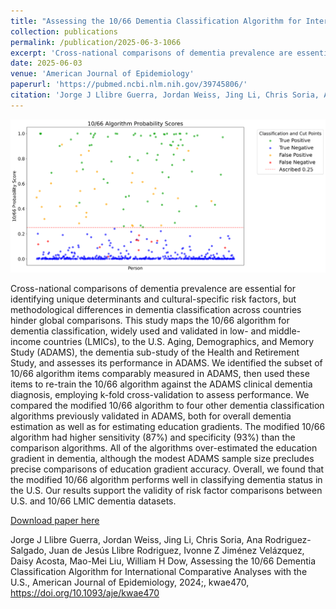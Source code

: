 ```yaml
---
title: "Assessing the 10/66 Dementia Classification Algorithm for International Comparative Analyses with the U.S."
collection: publications
permalink: /publication/2025-06-3-1066
excerpt: 'Cross-national comparisons of dementia prevalence are essential for identifying unique determinants and cultural-specific risk factors, but methodological differences in dementia classification across countries hinder global comparisons. This study maps the 10/66 algorithm for dementia classification, widely used and validated in low- and middle-income countries (LMICs), to the U.S. Aging, Demographics, and Memory Study (ADAMS), the dementia sub-study of the Health and Retirement Study, and assesses its performance in ADAMS.'
date: 2025-06-03
venue: 'American Journal of Epidemiology'
paperurl: 'https://pubmed.ncbi.nlm.nih.gov/39745806/'
citation: 'Jorge J Llibre Guerra, Jordan Weiss, Jing Li, Chris Soria, Ana Rodriguez-Salgado, Juan de Jesús Llibre Rodriguez, Ivonne Z Jiménez Velázquez, Daisy Acosta, Mao-Mei Liu, William H Dow, Assessing the 10/66 Dementia Classification Algorithm for International Comparative Analyses with the U.S., American Journal of Epidemiology, 2024;, kwae470, https://doi.org/10.1093/aje/kwae470'
---
```

![10/66 Probabilities](/images/probabilities_1066.png)

Cross-national comparisons of dementia prevalence are essential for identifying unique determinants and cultural-specific risk factors, but methodological differences in dementia classification across countries hinder global comparisons. This study maps the 10/66 algorithm for dementia classification, widely used and validated in low- and middle-income countries (LMICs), to the U.S. Aging, Demographics, and Memory Study (ADAMS), the dementia sub-study of the Health and Retirement Study, and assesses its performance in ADAMS. We identified the subset of 10/66 algorithm items comparably measured in ADAMS, then used these items to re-train the 10/66 algorithm against the ADAMS clinical dementia diagnosis, employing k-fold cross-validation to assess performance. We compared the modified 10/66 algorithm to four other dementia classification algorithms previously validated in ADAMS, both for overall dementia estimation as well as for estimating education gradients. The modified 10/66 algorithm had higher sensitivity (87%) and specificity (93%) than the comparison algorithms. All of the algorithms over-estimated the education gradient in dementia, although the modest ADAMS sample size precludes precise comparisons of education gradient accuracy. Overall, we found that the modified 10/66 algorithm performs well in classifying dementia status in the U.S. Our results support the validity of risk factor comparisons between U.S. and 10/66 LMIC dementia datasets.

[Download paper here](https://academic.oup.com/aje/advance-article-abstract/doi/10.1093/aje/kwae470/7932838?redirectedFrom=fulltext&login=false)

Jorge J Llibre Guerra, Jordan Weiss, Jing Li, Chris Soria, Ana Rodriguez-Salgado, Juan de Jesús Llibre Rodriguez, Ivonne Z Jiménez Velázquez, Daisy Acosta, Mao-Mei Liu, William H Dow, Assessing the 10/66 Dementia Classification Algorithm for International Comparative Analyses with the U.S., American Journal of Epidemiology, 2024;, kwae470, https://doi.org/10.1093/aje/kwae470
